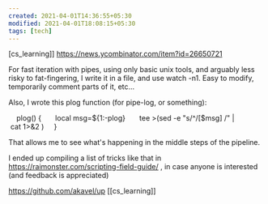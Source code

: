 ```yaml
---
created: 2021-04-01T14:36:55+05:30
modified: 2021-04-01T18:08:15+05:30
tags: [tech]
---
```

[cs_learning]]
https://news.ycombinator.com/item?id=26650721

For fast iteration with pipes, using only basic unix tools, and arguably less risky to fat-fingering, I write it in a file, and use watch -n1. Easy to modify, temporarily comment parts of it, etc...

Also, I wrote this plog function (for pipe-log, or something):

    plog() {
      local msg=${1:-plog}
      tee >(sed -e "s/^/[$msg] /" | cat 1>&2 )
    } 

That allows me to see what's happening in the middle steps of the pipeline.

I ended up compiling a list of tricks like that in https://raimonster.com/scripting-field-guide/ , in case anyone is interested (and feedback is appreciated)

https://github.com/akavel/up
[[cs_learning]]
